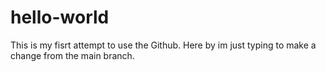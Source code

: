 # hello-world
This is my fisrt attempt to use the Github.
Here by im just typing to make a change from the main branch.

